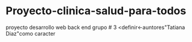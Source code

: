 # Proyecto-clinica-salud-para-todos
proyecto desarrollo web back end
grupo # 3 
<definir<-auntores"Tatiana Diaz"como caracter 
